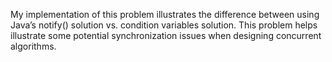 My implementation of this problem illustrates the difference between using Java’s notify() solution vs. condition variables solution. This problem helps illustrate some potential synchronization issues when designing concurrent algorithms.
